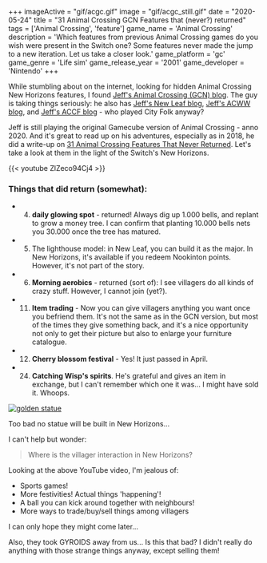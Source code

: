 +++
imageActive = "gif/acgc.gif"
image = "gif/acgc_still.gif"
date = "2020-05-24"
title = "31 Animal Crossing GCN Features that (never?) returned"
tags = ['Animal Crossing', 'feature']
game_name = 'Animal Crossing'
description = 'Which features from previous Animal Crossing games do you wish were present in the Switch one? Some features never made the jump to a new iteration. Let us take a closer look.'
game_platform = 'gc'
game_genre = 'Life sim'
game_release_year = '2001'
game_developer = 'Nintendo'
+++

While stumbling about on the internet, looking for hidden Animal Crossing New Horizons features, I found [Jeff's Animal Crossing (GCN) blog](https://www.jvgs.net/acblog/). The guy is taking things seriously: he also has [Jeff's New Leaf blog](https://www.jvgs.net/newleafblog/), [Jeff's ACWW blog](https://www.jvgs.net/acwwblog/), and [Jeff's ACCF blog](https://www.jvgs.net/accfblog/) - who played City Folk anyway? 

Jeff is still playing the original Gamecube version of Animal Crossing - anno 2020. And it's great to read up on his adventures, especially as in 2018, he did a write-up on [31 Animal Crossing Features That Never Returned](https://www.jvgs.net/acblog/2018/05/25/31-features/#comment-7281). Let's take a look at them in the light of the Switch's New Horizons. 

{{< youtube ZlZeco94Cj4 >}}

### Things that did return (somewhat):

- 4. **daily glowing spot** - returned! Always dig up 1.000 bells, and replant to grow a money tree. I can confirm that planting 10.000 bells nets you 30.000 once the tree has matured. 
- 5. The lighthouse model: in New Leaf, you can build it as the major. In New Horizons, it's available if you redeem Nookinton points. However, it's not part of the story. 
- 6. **Morning aerobics** - returned (sort of): I see villagers do all kinds of crazy stuff. However, I cannot join (yet?).
- 11. **Item trading** - Now you can give villagers anything you want once you befriend them. It's not the same as in the GCN version, but most of the times they give something back, and it's a nice opportunity not only to get their picture but also to enlarge your furniture catalogue.
- 12. **Cherry blossom festival** - Yes! It just passed in April. 
- 24. **Catching Wisp's spirits**. He's grateful and gives an item in exchange, but I can't remember which one it was... I might have sold it. Whoops.

[![golden statue](/img/games/ac/ac-statue.jpg)](https://www.jvgs.net/acblog/2018/05/25/31-features/#comment-7281)

Too bad no statue will be built in New Horizons... 

I can't help but wonder:

> Where is the villager interaction in New Horizons?

Looking at the above YouTube video, I'm jealous of:

- Sports games!
- More festivities! Actual things 'happening'!
- A ball you can kick around together with neighbours!
- More ways to trade/buy/sell things among villagers

I can only hope they might come later... 

Also, they took GYROIDS away from us... Is this that bad? I didn't really do anything with those strange things anyway, except selling them! 
